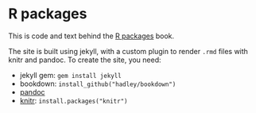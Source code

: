 # R packages

This is code and text behind the [R packages](http://r-pkgs.had.co.nz)
book. 

The site is built using jekyll, with a custom plugin to render `.rmd` files with
knitr and pandoc. To create the site, you need:

* jekyll gem: `gem install jekyll`
* bookdown: `install_github("hadley/bookdown")`
* [pandoc](http://johnmacfarlane.net/pandoc/)
* [knitr](http://yihui.name/knitr/): `install.packages("knitr")`

